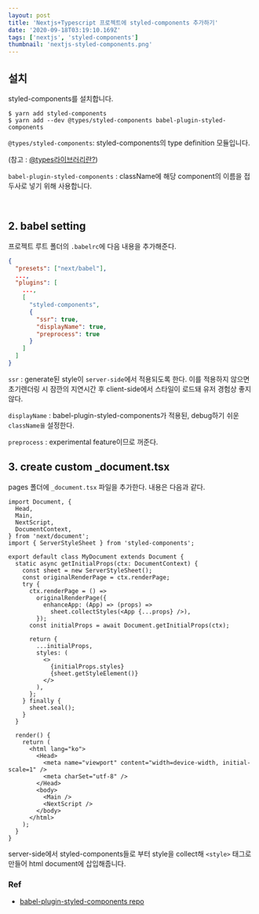 ```yaml
---
layout: post
title: 'Nextjs+Typescript 프로젝트에 styled-components 추가하기'
date: '2020-09-18T03:19:10.169Z'
tags: ['nextjs', 'styled-components']
thumbnail: 'nextjs-styled-components.png'
---
```


## 설치

styled-components를 설치합니다.

```shell
$ yarn add styled-components
$ yarn add --dev @types/styled-components babel-plugin-styled-components
```

`@types/styled-components`: styled-components의 type definition 모듈입니다.

(참고 : [@types라이브러리란?](https://joshua1988.github.io/ts/config/types.html#types-%EB%9D%BC%EC%9D%B4%EB%B8%8C%EB%9F%AC%EB%A6%AC%EB%9E%80))

`babel-plugin-styled-components` : className에 해당 component의 이름을 접두사로 넣기 위해 사용합니다.

<br>

## 2. babel setting

프로젝트 루트 폴더의 `.babelrc`에 다음 내용을 추가해준다.

```json
{
  "presets": ["next/babel"],
  ...,
  "plugins": [
    ...,
    [
      "styled-components",
      {
        "ssr": true,
        "displayName": true,
        "preprocess": true
      }
    ]
  ]
}
```

`ssr` : generate된 style이 `server-side`에서 적용되도록 한다. 이를 적용하지 않으면 초기렌더링 시 잠깐의 지연시간 후 client-side에서 스타일이 로드돼 유저 경험상 좋지 않다.

`displayName` : babel-plugin-styled-components가 적용된, debug하기 쉬운 `className을` 설정한다.

`preprocess` : experimental feature이므로 꺼준다.

## 3. create custom \_document.tsx

pages 폴더에 `_document.tsx` 파일을 추가한다. 내용은 다음과 같다.

```tsx
import Document, {
  Head,
  Main,
  NextScript,
  DocumentContext,
} from 'next/document';
import { ServerStyleSheet } from 'styled-components';

export default class MyDocument extends Document {
  static async getInitialProps(ctx: DocumentContext) {
    const sheet = new ServerStyleSheet();
    const originalRenderPage = ctx.renderPage;
    try {
      ctx.renderPage = () =>
        originalRenderPage({
          enhanceApp: (App) => (props) =>
            sheet.collectStyles(<App {...props} />),
        });
      const initialProps = await Document.getInitialProps(ctx);

      return {
        ...initialProps,
        styles: (
          <>
            {initialProps.styles}
            {sheet.getStyleElement()}
          </>
        ),
      };
    } finally {
      sheet.seal();
    }
  }

  render() {
    return (
      <html lang="ko">
        <Head>
          <meta name="viewport" content="width=device-width, initial-scale=1" />
          <meta charSet="utf-8" />
        </Head>
        <body>
          <Main />
          <NextScript />
        </body>
      </html>
    );
  }
}
```

server-side에서 styled-components들로 부터 style을 collect해 `<style>` 태그로 만들어 html document에 삽입해줍니다.

### Ref

- [babel-plugin-styled-components repo](https://github.com/styled-components/babel-plugin-styled-components)
